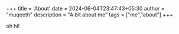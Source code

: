 +++
title = 'About'
date = 2024-06-04T23:47:43+05:30
author = "muqeeth"
description = "A bit about me"
tags = ["me","about"]
+++

oh hi!